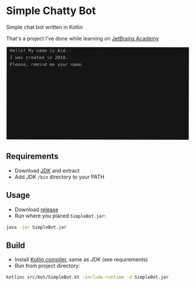 # Simple Chatty Bot
Simple chat bot written in Kotlin

That's a project I've done while learning on [JetBrains Academy][hyperskill]

![](demonstration.gif)

## Requirements
- Download [JDK][openjdk-14] and extract
- Add JDK `/bin` directory to your PATH

## Usage
- Download [release]
- Run where you placed `SimpleBot.jar`:
```sh
java -jar SimpleBot.jar
```

## Build
- Install [Kotlin compiler][kotlinc], same as JDK (see requirements)
- Run from project directory:
```sh
kotlinc src/bot/SimpleBot.kt -include-runtime -d SimpleBot.jar
```

[openjdk-14]: http://jdk.java.net/14/
[kotlinc]: https://github.com/JetBrains/kotlin/releases/latest
[hyperskill]: https://hyperskill.org/projects/95
[release]: https://github.com/mihael-stormrage/simple-chatty-bot-kotlin/releases

